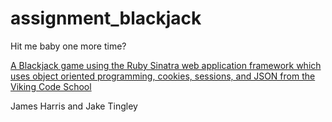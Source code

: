 # assignment_blackjack
Hit me baby one more time?

[A Blackjack game using the Ruby Sinatra web application framework which uses object oriented programming, cookies, sessions, and JSON from the Viking Code School](http://www.vikingcodeschool.com)

James Harris and Jake Tingley
